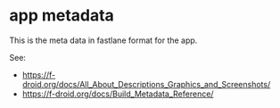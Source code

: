 # app metadata

This is the meta data in fastlane format for the app.

See:
- https://f-droid.org/docs/All_About_Descriptions_Graphics_and_Screenshots/
- https://f-droid.org/docs/Build_Metadata_Reference/
